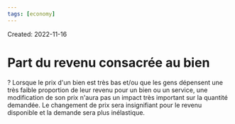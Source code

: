 ```yaml
---
tags: [economy] 
---
```

Created: 2022-11-16

# Part du revenu consacrée au bien
?
Lorsque le prix d'un bien est très bas et/ou que les gens dépensent une très faible proportion de leur revenu pour un bien ou un service, une modification de son prix n'aura pas un impact très important sur la quantité demandée. Le changement de prix sera insignifiant pour le revenu disponible et la demande sera plus inélastique.
<!--SR:!2023-01-05,33,270-->